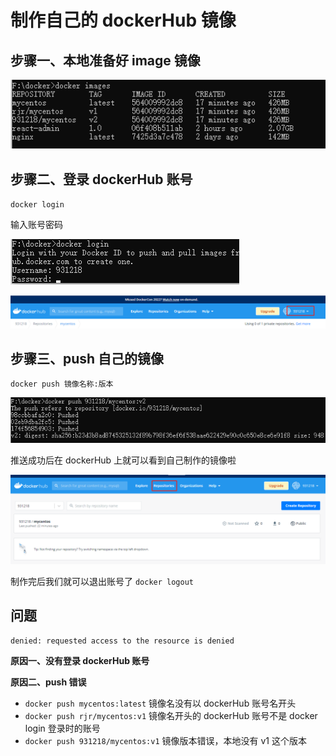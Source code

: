 # 制作自己的 dockerHub 镜像

## 步骤一、本地准备好 image 镜像

![image-20220513152214407](img/image-20220513152214407.png)

## 步骤二、登录 dockerHub 账号

`docker login` 

输入账号密码

![image-20220513152423430](img/image-20220513152423430.png)

![image-20220513152456529](img/image-20220513152456529.png)



## 步骤三、push 自己的镜像

`docker push 镜像名称:版本`

![image-20220513152721519](img/image-20220513152721519.png)



推送成功后在 dockerHub 上就可以看到自己制作的镜像啦

![image-20220513154101991](img/image-20220513154101991.png)



制作完后我们就可以退出账号了 `docker logout`



## 问题

`denied: requested access to the resource is denied`

**原因一、没有登录 dockerHub 账号**

**原因二、push 错误**

- `docker push mycentos:latest` 镜像名没有以 dockerHub 账号名开头
- `docker push rjr/mycentos:v1` 镜像名开头的 dockerHub 账号不是 docker login 登录时的账号
- `docker push 931218/mycentos:v1` 镜像版本错误，本地没有 v1 这个版本